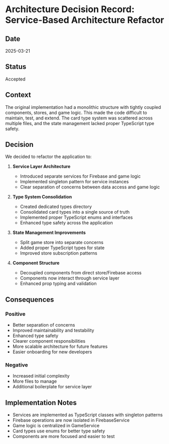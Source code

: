 # Architecture Decision Record: Service-Based Architecture Refactor

## Date
2025-03-21

## Status
Accepted

## Context
The original implementation had a monolithic structure with tightly coupled components, stores, and game logic. This made the code difficult to maintain, test, and extend. The card type system was scattered across multiple files, and the state management lacked proper TypeScript type safety.

## Decision
We decided to refactor the application to:

1. **Service Layer Architecture**
   - Introduced separate services for Firebase and game logic
   - Implemented singleton pattern for service instances
   - Clear separation of concerns between data access and game logic

2. **Type System Consolidation**
   - Created dedicated types directory
   - Consolidated card types into a single source of truth
   - Implemented proper TypeScript enums and interfaces
   - Enhanced type safety across the application

3. **State Management Improvements**
   - Split game store into separate concerns
   - Added proper TypeScript types for state
   - Improved store subscription patterns

4. **Component Structure**
   - Decoupled components from direct store/Firebase access
   - Components now interact through service layer
   - Enhanced prop typing and validation

## Consequences

### Positive
- Better separation of concerns
- Improved maintainability and testability
- Enhanced type safety
- Clearer component responsibilities
- More scalable architecture for future features
- Easier onboarding for new developers

### Negative
- Increased initial complexity
- More files to manage
- Additional boilerplate for service layer

## Implementation Notes
- Services are implemented as TypeScript classes with singleton patterns
- Firebase operations are now isolated in FirebaseService
- Game logic is centralized in GameService
- Card types use enums for better type safety
- Components are more focused and easier to test